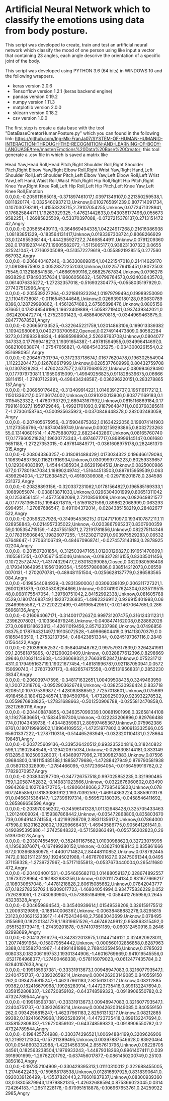 # Artificial Neural Network which to classify the emotions using data from body posture.

This script was developed to create, train and test an artificial neural network which classify the mood of one person using like input a vector that containing 23 angles, each angle descrive the orientation of a specific joint of the body. 

This script was developed using PYTHON 3.6 (64 bits) in WINDOWS 10 and the following wrappers.

- keras version 2.0.6
- Tensorflow version 1.2.1 (keras backend engine)
- pandas version 0.19.2
- numpy version 1.11.3
- matplotlib version 2.0.0
- sklearn version 0.18.2
- csv version 1.0.0

The first step is create a data base with the tool "DataBaseCreatorHumanPosture.py" which you can found in the following link: https://github.com/Ing-Mk-FranJa07/SYSTEM-OF-HUMAN-HUMANID-INTERACTION-THROUGH-THE-RECOGNITION-AND-LEARNING-OF-BODY-LANGUAGE/tree/master/Emotions%20Data%20Base%20Creator; this tool generate a .csv file in which is saved a matrix like 

Head Yaw,Head Roll,Head Pitch,Right Shoulder Roll,Right Shoulder Pitch,Right Elbow Yaw,Right Elbow Roll,Right Wrist Yaw,Right Hand,Left Shoulder Roll,Left Shoulder Pitch,Left Elbow Yaw,Left Elbow Roll,Left Wrist Yaw,Left Hand,Waist Roll,Waist Pitch,Right Hip Roll,Right Hip Pitch,Right Knee Yaw,Right Knee Roll,Left Hip Roll,Left Hip Pitch,Left Knee Yaw,Left Knee Roll,Emotion
0.0,0.0,-0.205911565018,-0.371897461017,1.03971349107,0.221350259538,1.0811820174,-0.0325460937213,Unknow,0.0102765891239,0.807714091734,0.107030793181,-1.41553328715,2.79107054255,Unknow,0.0772471328941,0.176825844711,1.19263929325,-1.47621442633,0.943036177496,0.0556739582251,-1.26985825509,-0.53370397088,-0.0727215378137,0.271315147242,Angry
0.0,0.0,-0.205655499113,-0.364669494335,1.04224917268,0.21616086938,1.08183851329,-0.183564131417,Unknow,0.0193397308724,0.806826692903,0.124955368144,-1.44429592727,2.74668544911,Unknow,0.0791209360282,0.178192374467,1.19605582072,-1.5115065177,0.938231307322,0.0655325241047,-1.27160205089,-0.513572279619,-0.0558921928515,0.277560667932,Angry
0.0,0.0,-0.206840487246,-0.363308698154,1.04221547018,0.214146291702,1.08189675903,0.00528372252033,Unknow,0.0225779415451,0.807250375545,0.132188841538,-1.46669599116,2.66825767834,Unknow,0.0796278893829,0.178493057634,1.19606056632,-1.50799764573,0.924036435703,0.0614076335272,-1.27232357018,-0.516932304775,-0.0558035197929,0.277437512996,Angry
0.0,0.0,-0.205539227264,-0.321861923294,1.01979799494,0.199892500902,1.11049738081,-0.0116545344648,Unknow,0.0266390180128,0.806307898396,0.128729990862,-1.45612674883,2.67585898476,Unknow,0.0805156876651,0.178248546196,1.19623409889,-1.50582719401,0.937439342021,0.0624200472774,-1.27523031423,-0.488640670818,-0.0344969463875,0.284777678521,Angry
0.0,0.0,-0.206650133525,-0.322645221759,1.02014863106,0.199013339382,1.10942980063,0.0402703700562,Opened,0.0274914473809,0.805822849273,0.131993284824,-1.46885988904,2.52628763708,Unknow,0.0804077347333,0.177969418213,1.19391654387,-1.49781594955,0.934996414697,0.0682100638074,-1.27547656821,-0.488454335275,-0.0343000261554,0.28516980951,Angry
0.0,0.0,-0.206457301794,-0.317233718674,1.01677620478,0.196302554904,1.11223204473,0.126786617999,Unknow,0.0285377609999,0.804327597086,0.1307828283,-1.47602437577,2.67370680522,Unknow,0.0809946294909,0.177979730811,1.19550815099,-1.49949256825,0.911828539675,0.0666638114151,-1.27407122991,-0.496434248587,-0.036296220151,0.283278865137,Angry
0.0,0.0,-0.206950176462,-0.313409914221,1.01463912737,0.195116177212,1.11501336217,0.051136174002,Unknow,0.0291020013906,0.803771169183,0.131154523322,-1.4760793729,2.68943167992,Unknow,0.0815116869184,0.177991616027,1.1959729646,-1.49921701093,0.918796484711,0.0637683856117,-1.27306158764,-0.500935635923,-0.0370849448378,0.282032483059,Angry
0.0,0.0,-0.207405675956,-0.315904675362,1.01634222056,0.196074141903,1.11273556796,-0.168740459749,Unknow,0.0302159293865,0.803272326355,0.13140601514,-1.47575880792,2.68234432867,Unknow,0.0816576074017,0.177960521828,1.19630773343,-1.4974677717,0.898996145147,0.0616809651185,-1.27227353015,-0.497614849771,-0.0361608975178,0.282461370315,Angry
0.0,0.0,-0.208043363257,-0.318081488429,1.0173034322,0.196466179094,1.10839483736,0.116217616934,Unknow,0.0309999773223,0.802593396571,0.129304083897,-1.45444385934,2.66291984512,Unknow,0.0825000986677,0.177801947034,1.19890249742,-1.51644513503,0.897915959539,0.0634399294004,-1.27126384521,-0.49180306088,-0.029719201878,0.284598231372,Angry
0.0,0.0,-0.20828893156,-0.320337231062,1.01781564827,0.196585169333,1.10689055074,-0.038813871033,Unknow,0.0296304001999,0.806513110428,0.12538561451,-1.45775082098,2.72108561009,Unknow,0.0826498215774,0.177781365015,1.19848718115,-1.51591821596,0.898622068999,0.0632936994951,-1.27087686547,-0.491104372014,-0.0284385158219,0.28482677522,Angry
0.0,0.0,-0.20598237926,-0.314954536215,1.01247171097,0.193410787211,1.11028958843,-0.0214957335022,Unknow,-0.0203867995237,0.830790035959,0.105354715159,-1.42475515871,2.72191781856,Unknow,0.0822751143462,0.178315506846,1.19826077255,-1.51230271291,0.903975529283,0.0653267648647,-1.27063106749,-0.484670968741,-0.0274573143183,0.287892502204,Angry
0.0,0.0,-0.201507201854,-0.312503947165,1.01200126827,0.191651470609,1.11055815151,-0.0705671545046,Unknow,-0.0193372816155,0.83035011456,0.107225724747,-1.43174329477,2.63018299085,Closed,0.0820980598408,0.179341064995,1.19561399354,-1.50557980886,0.938514212073,0.065590070131,-1.2702070781,-0.489481151504,-0.0256628137779,0.286583565084,Angry
0.0,0.0,-0.198544084939,-0.2831390006,1.00306038109,0.306311727321,1.26001261879,-0.0305308264866,Unknow,-0.00741907624304,0.83511951548,0.0681175547054,-1.39760751042,2.84152992338,Unknow,0.0816057680529,0.180174683749,1.19237236835,-1.49823269112,0.926915401993,0.0628469955562,-1.27220222499,-0.491965429517,-0.0214670647651,0.28656968136,Angry
0.0,0.0,-0.216094067171,-0.314001172637,0.999731207475,0.316124311231,1.23962078021,-0.103364979246,Unknow,-0.0408474162008,0.828862026273,0.0981318623813,-1.42611019456,2.85712337986,Unknow,0.0749685608375,0.178764321497,1.19105072528,-1.49966604419,0.914113070379,0.061858493519,-1.27532137354,-0.484238513344,-0.0245197367116,0.284801564422,Angry
0.0,0.0,-0.210389052537,-0.358404948762,0.997579317839,0.326424198109,1.20581875895,-0.121290020409,Unknow,-0.0328877612396,0.829866929646,0.10621143608,-1.4336069321,2.76638152847,Unknow,0.0752317124311,0.179495163719,1.19021677454,-1.48181996787,0.921187050941,0.0572150690743,-1.27607397173,-0.482657475558,-0.0151319568331,0.285223038347,Angry
0.0,0.0,-0.206039747596,-0.348171632651,1.00409508435,0.32494639508,1.20072318706,-0.0952903626748,Unknow,-0.0382530936424,0.833718820851,0.107075399877,-1.42808388659,2.77257018601,Unknow,0.0756694918456,0.180412248574,1.1894509764,-1.47320925009,0.923932278532,0.0559876808825,-1.27831688663,-0.501250906788,-0.0255812470858,0.28212680118,Angry
0.0,0.0,-0.204408878855,-0.346357099339,1.00881901998,0.326581441088,1.19275836651,-0.158345197306,Unknow,-0.022233206896,0.829766488774,0.11043439738,-1.43448359631,2.80597465367,Unknow,0.0759623868761,0.180719996902,1.18964109552,-1.47251977802,0.900913332566,0.0565601337222,-1.2787110318,-0.514465263949,-0.0323201104131,0.278664198481,Angry
0.0,0.0,-0.203725609136,-0.339526420512,0.993235204816,0.318240822599,1.21802848546,-0.129420975034,Unknow,-0.0268308144181,0.833149613285,0.102509026037,-1.43489977996,2.76309827883,Unknow,0.0759609684803,0.181115485188,1.18858779686,-1.47288427949,0.879790581938,0.0580133328909,-1.2784466095,-0.51723664054,-0.0166459916762,0.277829070957,Angry
0.0,0.0,-0.203834287709,-0.347726757518,0.997025852235,0.321990485759,1.20587452832,-0.149831023566,Unknow,-0.0322676960602,0.834900964269,0.102708472705,-1.42806048066,2.77285465823,Unknow,0.0786072465856,0.181830861912,1.19370392597,-1.46914363224,0.885901317891,0.0466315364147,-1.27396197314,-0.569572180395,-0.0458546411692,0.265869656596,Angry
0.0,0.0,-0.203970056202,-0.34596141328,1.01132648428,0.325705433463,1.20124009024,-0.159387868442,Unknow,-0.035472868806,0.835803670739,0.0949143741554,-1.42199288709,2.88311356172,Unknow,0.0786400047598,0.182016220802,1.19299666437,-1.46943586775,0.905641261541,0.0492895395886,-1.27425848322,-0.571582863491,-0.055756202823,0.265139706278,Angry
0.0,0.0,-0.203074554597,-0.352491167562,1.01030988623,0.327230759954,1.19563876071,-0.167499280152,Unknow,-0.0362740188143,0.835861666677,0.103668580975,-1.44001714824,2.84448110852,Unknow,0.0787924457472,0.182151123159,1.19245021988,-1.46767091627,0.92475061344,0.0495371159328,-1.2739727967,-0.57171055813,-0.0537673440004,0.265411680472,Angry
0.0,0.0,-0.204034001531,-0.354665682113,1.01488059137,0.328674892557,1.19733228964,-0.161882683256,Unknow,-0.020111734134,0.831677666217,0.108030657048,-1.44781218828,2.80615085682,Unknow,0.0784204377767,0.182278252702,1.19309017723,-1.46934054994,0.934775836229,0.0527526280051,-1.27430639905,-0.573885184996,-0.0584412765956,0.264543238328,Angry
0.0,0.0,-0.204659894543,-0.34540939614,1.01549539209,0.326159175512,1.20093129899,-0.188140006367,Unknow,-0.00638488882278,0.829581523123,0.106215233917,-1.44752434648,2.75883043699,Unknow,0.0784953155693,0.182201341729,1.19319651526,-1.46746249912,0.958863315492,0.0551529739416,-1.27439201878,-0.574107851189,-0.060312450916,0.264682998699,Angry
0.0,0.0,-0.204132916276,-0.342822013975,1.01447146121,0.324820928011,1.20774891964,-0.158079554442,Unknow,-0.000560102856858,0.82879633368,0.105582704967,-1.44991481886,2.76843359456,Unknow,0.0785022608033,0.182006169753,1.19301344906,-1.46016769669,0.941019545556,0.0521764968377,-1.27490468338,-0.578116079023,-0.0612477435784,0.262840107633,Angry
0.0,0.0,-0.199185937381,-0.33331913673,1.00948947083,0.321607793547,1.22404751737,-0.133932659214,Unknow,0.000426203149085,0.840559150262,0.0934256815247,-1.46237961183,2.82561313217,Unknow,0.0821288599382,0.182416679968,1.19925283914,-1.44723735418,0.899132247694,0.0358152808337,-1.26720859102,-0.643748599323,-0.0918906550782,0.247324789544,Angry
0.0,0.0,-0.199185937381,-0.33331913673,1.00948947083,0.321607793547,1.22404751737,-0.133932659214,Unknow,0.000426203149085,0.840559150262,0.0934256815247,-1.46237961183,2.82561313217,Unknow,0.0821288599382,0.182416679968,1.19925283914,-1.44723735418,0.899132247694,0.0358152808337,-1.26720859102,-0.643748599323,-0.0918906550782,0.247324789544,Angry
0.0,0.0,-0.198425724988,-0.330374296521,1.00694884199,0.32096269069,1.21992121304,-0.157211399495,Unknow,0.00397887546628,0.83920464001,0.0548603202988,-1.42214563394,2.8557613796,Unknow,0.0822870544561,0.182563238504,1.1976933243,-1.44879318268,0.89614074111,0.0393918901699,-1.26762201792,-0.637456017877,-0.0861450200749,0.251033856163,Angry
0.0,0.0,-0.197352104909,-0.330429395313,1.01110310012,0.322688455005,1.21746422433,-0.159668178538,Unknow,0.012816897925,0.8318390641,0.0920039126499,-1.43537820443,2.76601937937,Unknow,0.0830093936003,0.18305879943,1.19798821315,-1.42632688594,0.875366023045,0.0314724264183,-1.26511228178,-0.670951518878,-0.106967653761,0.242599222985,Angry





